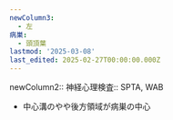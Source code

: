 ```yaml
---
newColumn3:
  - 左
病巣:
  - 頭頂葉
lastmod: '2025-03-08'
last_edited: 2025-02-27T00:00:00.000Z
---
```


newColumn2:: 
神経心理検査:: SPTA, WAB




- 中心溝のやや後方領域が病巣の中心
